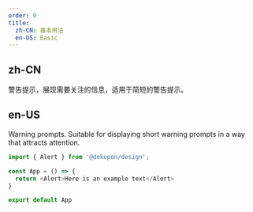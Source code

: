 ```yaml
---
order: 0
title:
  zh-CN: 基本用法
  en-US: Basic
---
```


## zh-CN

警告提示，展现需要关注的信息，适用于简短的警告提示。

## en-US

Warning prompts. Suitable for displaying short warning prompts in a way that attracts attention.

```js
import { Alert } from '@dekopon/design';

const App = () => {
  return <Alert>Here is an example text</Alert>
}

export default App
```
